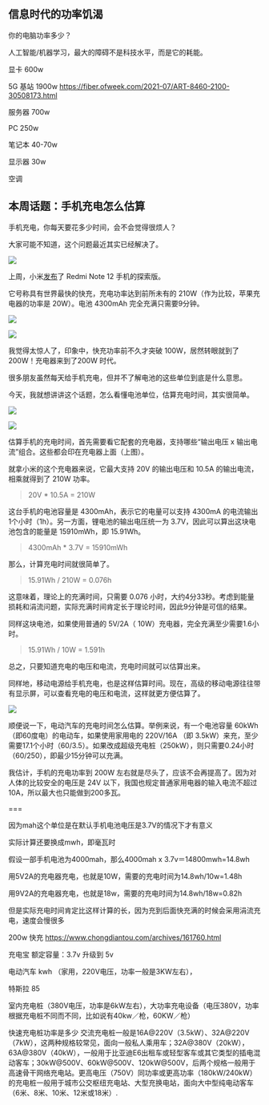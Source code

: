 ## 信息时代的功率饥渴

你的电脑功率多少？

人工智能/机器学习，最大的障碍不是科技水平，而是它的耗能。



显卡 600w

5G 基站 1900w 
https://fiber.ofweek.com/2021-07/ART-8460-2100-30508173.html

服务器 700w

PC 250w

笔记本 40-70w

显示器 30w

空调 

## 本周话题：手机充电怎么估算

手机充电，你每天要花多少时间，会不会觉得很烦人？

大家可能不知道，这个问题最近其实已经解决了。

![](https://cdn.beekka.com/blogimg/asset/202210/bg2022102911.webp)

上周，小米[发布](https://m.21jingji.com/article/20221027/herald/c4b4fa8fa8962a50fa416fccf43dacaf.html)了 Redmi Note 12 手机的探索版。

它号称具有世界最快的快充，充电功率达到前所未有的 210W（作为比较，苹果充电器的功率是 20W）。电池 4300mAh 完全充满只需要9分钟。

![](https://cdn.beekka.com/blogimg/asset/202210/bg2022102905.webp)

![](https://cdn.beekka.com/blogimg/asset/202210/bg2022102906.webp)

我觉得太惊人了，印象中，快充功率前不久才突破 100W，居然转眼就到了 200W！充电器来到了200W 时代。

很多朋友虽然每天给手机充电，但并不了解电池的这些单位到底是什么意思。

今天，我就想讲讲这个话题，怎么看懂电池单位，估算充电时间，其实很简单。

![](https://cdn.beekka.com/blogimg/asset/202210/bg2022102908.webp)

![](https://cdn.beekka.com/blogimg/asset/202210/bg2022102909.webp)

估算手机的充电时间，首先需要看它配套的充电器，支持哪些“输出电压 x 输出电流”组合。这些都会印在充电器上面（上图）。

就拿小米的这个充电器来说，它最大支持 20V 的输出电压和 10.5A 的输出电流，相乘就得到了 210W 功率。

> 20V * 10.5A = 210W

这台手机的电池容量是 4300mAh，表示它的电量可以支持 4300mA 的电流输出1个小时（1h）。另一方面，锂电池的输出电压统一为 3.7V，因此可以算出这块电池包含的能量是 15910mWh，即 15.91Wh。

> 4300mAh * 3.7V = 15910mWh  

那么，计算充电时间就很简单了。

> 15.91Wh / 210W = 0.076h

这意味着，理论上的充满时间，只需要 0.076 小时，大约4分33秒。考虑到能量损耗和涓流问题，实际充满时间肯定长于理论时间，因此9分钟是可信的结果。

同样这块电池，如果使用普通的 5V/2A（ 10W）充电器，完全充满至少需要1.6小时。

> 15.91Wh / 10W = 1.591h

总之，只要知道充电的电压和电流，充电时间就可以估算出来。

同样地，移动电源给手机充电，也是这样估算时间。现在，高级的移动电源往往带有显示屏，可以查看充电的电压和电流，这样就更方便估算了。

![](https://cdn.beekka.com/blogimg/asset/202210/bg2022102910.webp)

顺便说一下，电动汽车的充电时间怎么估算。举例来说，有一个电池容量 60kWh（即60度电）的电动车，如果使用家用电的 220V/16A （即 3.5kW）来充，至少需要17.1个小时（60/3.5）。如果改成超级充电桩（250kW），则只需要0.24小时（60/250），即最少15分钟可以充满。

我估计，手机的充电功率到 200W 左右就是尽头了，应该不会再提高了。因为对人体的比较安全的电压是 24V 以下，我国也规定普通家用电器的输入电流不超过 10A，所以最大也只能做到200多瓦。

===

因为mah这个单位是在默认手机电池电压是3.7V的情况下才有意义

实际计算还要换成mwh，即毫瓦时

假设一部手机电池为4000mah，那么4000mah  x  3.7v＝14800mwh=14.8wh

用5V2A的充电器充电，也就是10W，需要的充电时间为14.8wh/10w=1.48h

用9V2A的充电器充电，也就是18w，需要的充电时间为14.8wh/18w=0.82h

但是实际充电时间肯定比这样计算的长，因为充到后面快充满的时候会采用涓流充电，速度会慢很多

200w 快充 https://www.chongdiantou.com/archives/161760.html

充电宝 额定容量：3.7v 升级到 5v

电动汽车 kwh
（家用，220V电压，功率一般是3KW左右），

特斯拉 85

室内充电桩（380V电压，功率是6kW左右），大功率充电设备（电压380V，功率根据充电桩不同而不同，比如说有40kw／枪，60KW／枪）

快速充电桩功率是多少 交流充电桩一般是16A@220V（3.5kW）、32A@220V（7kW），这两种规格较常见，面向一般私人乘用车；32A@380V（20kW），63A@380V（40kW），一般用于比亚迪E6出租车或轻型客车或其它类型的插电混动客车；30kW@500V、60kW@500V、120kW@500V，后两个规格一般用于高速骨干网络充电站。更高电压（750V）同功率或更高功率（180kW/240kW）的充电桩一般用于城市公交枢纽充电站、大型充换电站，面向大中型纯电动客车（6米、8米、10米、12米或18米）.